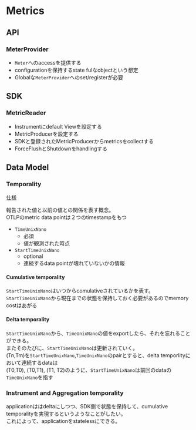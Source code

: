 # Metrics

## API

### MeterProvider

* `Meter`へのaccessを提供する
* configurationを保持するstate fulなobjectという想定
* Globalな`MeterProvider`へのset/registerが必要

## SDK

### MetricReader

* Instrumentにdefault Viewを設定する
* MetricProducerを設定する
* SDKと登録されたMetricProducerからmetricsをcollectする
* ForceFlushとShutdownをhandlingする

## Data Model

### Temporality

[仕様](https://github.com/open-telemetry/opentelemetry-specification/blob/main/specification/metrics/data-model.md#temporality)

報告された値と以前の値との関係を表す概念。  
OTLPのmetric data pointは２つのtimestampをもつ

* `TimeUnixNano`
  * 必須
  * 値が観測された時点
* `StartTimeUnixNano`
  * optional
  * 連続するdata pointが壊れていないかの情報


#### Cumulative temporality

`StartTimeUnixNano`はいつからcomulativeされているかを表す。  
`StartTimeUnixNano`から現在までの状態を保持しておく必要があるのでmemory costはあがる


#### Delta temporality

`StartTimeUnixNano`から、`TimeUnixNano`の値をexportしたら、それを忘れることができる。  
またそのたびに、`StartTimeUnixNano`は更新されていく。  
(Tn,Tm)を`StartTimeUnixNano`,`TimeUnixNano`のpairとすると、delta temporlityにおいて連続するdataは  
(T0,T0), (T0,T1), (T1, T2)のように、`StartTimeUnixNano`は前回のdataの`TimeUnixNano`を指す


### Instrument and Aggregation temporality

applicationははdeltaにしつつ、SDK側で状態を保持して、cumulative temporalityを実現するというようなことがしたい。  
これによって、applicationをstatelessにできる。


